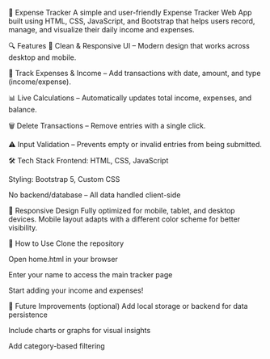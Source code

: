 💸 Expense Tracker
A simple and user-friendly Expense Tracker Web App built using HTML, CSS, JavaScript, and Bootstrap that helps users record, manage, and visualize their daily income and expenses.

🔍 Features
🚀 Clean & Responsive UI – Modern design that works across desktop and mobile.

🧾 Track Expenses & Income – Add transactions with date, amount, and type (income/expense).

📊 Live Calculations – Automatically updates total income, expenses, and balance.

🗑️ Delete Transactions – Remove entries with a single click.

⚠️ Input Validation – Prevents empty or invalid entries from being submitted.

🛠️ Tech Stack
Frontend: HTML, CSS, JavaScript

Styling: Bootstrap 5, Custom CSS

No backend/database – All data handled client-side

📱 Responsive Design
Fully optimized for mobile, tablet, and desktop devices. Mobile layout adapts with a different color scheme for better visibility.

📁 How to Use
Clone the repository

Open home.html in your browser

Enter your name to access the main tracker page

Start adding your income and expenses!

📌 Future Improvements (optional)
Add local storage or backend for data persistence

Include charts or graphs for visual insights

Add category-based filtering

